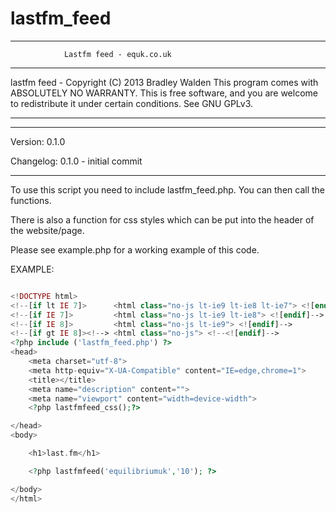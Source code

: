 lastfm_feed
===========


*****************************************************************
                Lastfm feed - equk.co.uk
*****************************************************************
 lastfm feed - Copyright (C) 2013  Bradley Walden
 This program comes with ABSOLUTELY NO WARRANTY.
 This is free software, and you are welcome to redistribute it
 under certain conditions. See GNU GPLv3.
*****************************************************************

*****************************************************************
Version: 0.1.0

Changelog:
    0.1.0 - initial commit
*****************************************************************

  To use this script you need to include lastfm_feed.php.
  You can then call the functions.

  There is also a function for css styles which can be put into
  the header of the website/page.

  Please see example.php for a working example of this code.


EXAMPLE:

```php

<!DOCTYPE html>
<!--[if lt IE 7]>      <html class="no-js lt-ie9 lt-ie8 lt-ie7"> <![endif]-->
<!--[if IE 7]>         <html class="no-js lt-ie9 lt-ie8"> <![endif]-->
<!--[if IE 8]>         <html class="no-js lt-ie9"> <![endif]-->
<!--[if gt IE 8]><!--> <html class="no-js"> <!--<![endif]-->
<?php include ('lastfm_feed.php') ?>
<head>
    <meta charset="utf-8">
    <meta http-equiv="X-UA-Compatible" content="IE=edge,chrome=1">
    <title></title>
    <meta name="description" content="">
    <meta name="viewport" content="width=device-width">
    <?php lastfmfeed_css();?>

</head>
<body>

    <h1>last.fm</h1>

    <?php lastfmfeed('equilibriumuk','10'); ?>

</body>
</html>

```